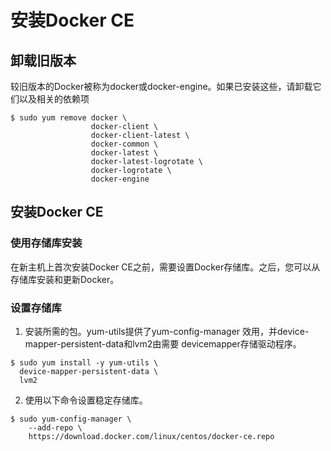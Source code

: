 # 安装Docker CE

## 卸载旧版本
较旧版本的Docker被称为docker或docker-engine。如果已安装这些，请卸载它们以及相关的依赖项

```
$ sudo yum remove docker \
                  docker-client \
                  docker-client-latest \
                  docker-common \
                  docker-latest \
                  docker-latest-logrotate \
                  docker-logrotate \
                  docker-engine
```
## 安装Docker CE
### 使用存储库安装
在新主机上首次安装Docker CE之前，需要设置Docker存储库。之后，您可以从存储库安装和更新Docker。
### 设置存储库
1. 安装所需的包。yum-utils提供了yum-config-manager 效用，并device-mapper-persistent-data和lvm2由需要 devicemapper存储驱动程序。
```
$ sudo yum install -y yum-utils \
  device-mapper-persistent-data \
  lvm2
```
2. 使用以下命令设置稳定存储库。
```
$ sudo yum-config-manager \
    --add-repo \
    https://download.docker.com/linux/centos/docker-ce.repo
```
